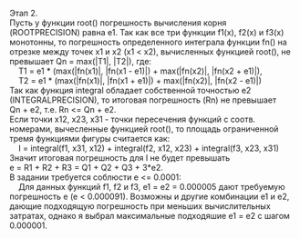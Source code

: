 Этап 2.  
Пусть у функции root() погрешность вычисления корня (ROOTPRECISION) равна e1. Так как все три функции f1(x), f2(x) и f3(x) монотонны, то погрешность определенного интеграла функции fn() на отрезке между точек x1 и x2 (x1 < x2), вычисленных функцией root(), не превышает Qn&nbsp;=&nbsp;max(|T1|,&nbsp;|T2|), где:  
&nbsp;&nbsp;&nbsp;&nbsp;T1 = e1 * (max(|fn(x1)|, |fn(x1 - e1)|) + max(|fn(x2)|, |fn(x2 + e1)|),  
&nbsp;&nbsp;&nbsp;&nbsp;T2 = e1 * (max(|fn(x1)|, |fn(x1 + e1)|) + max(|fn(x2)|, |fn(x2 - e1)|)  
Так как функция integral обладает собственной точностью e2 (INTEGRALPRECISION), то итоговая погрешность (Rn) не превышает Qn&nbsp;+&nbsp;e2, т.е. Rn&nbsp;<=&nbsp;Qn&nbsp;+&nbsp;e2.  
Если точки x12, x23, x31 - точки пересечения функций с соотв. номерами, вычесленные функцией root(), то площадь ограниченной тремя функциями фигуры считается как:  
&nbsp;&nbsp;&nbsp;&nbsp;I&nbsp;=&nbsp;integral(f1,&nbsp;x31,&nbsp;x12)&nbsp;+&nbsp;integral(f2,&nbsp;x12,&nbsp;x23)&nbsp;+&nbsp;integral(f3,&nbsp;x23,&nbsp;x31)  
Значит итоговая погрешность для I не будет превышать e&nbsp;=&nbsp;R1&nbsp;+&nbsp;R2&nbsp;+&nbsp;R3&nbsp;=&nbsp;Q1&nbsp;+&nbsp;Q2&nbsp;+&nbsp;Q3&nbsp;+&nbsp;3*e2.  
В задании требуется соблюсти e&nbsp;<=&nbsp;0.0001:  
&nbsp;&nbsp;&nbsp;&nbsp;Для данных функций f1, f2 и f3, e1&nbsp;=&nbsp;e2&nbsp;=&nbsp;0.000005 дают требуемую погрешность e (e < 0.000091). Возможны и другие комбинации e1 и e2, дающие подходящую   погрешность при меньших вычислительных затратах, однако я выбрал максимальные подходяшие e1 = e2 с шагом 0.000001.
    
